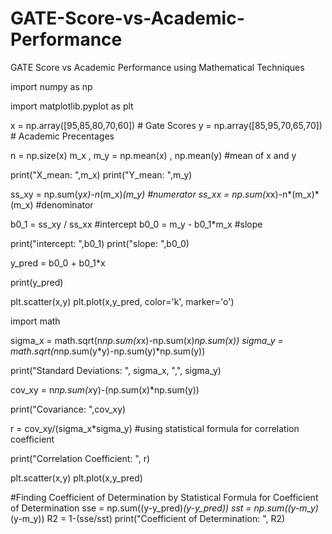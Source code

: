 # GATE-Score-vs-Academic-Performance
GATE Score vs Academic Performance using Mathematical Techniques

import numpy as np

import matplotlib.pyplot as plt

x = np.array([95,85,80,70,60]) # Gate Scores
y = np.array([85,95,70,65,70]) # Academic Precentages

n = np.size(x)
m_x , m_y = np.mean(x) , np.mean(y)     #mean of x and y

print("X_mean: ",m_x)
print("Y_mean: ",m_y)

ss_xy = np.sum(y*x)-n*(m_x)*(m_y)    #numerator
ss_xx = np.sum(x*x)-n*(m_x)*(m_x)    #denominator

b0_1 = ss_xy / ss_xx                 #intercept
b0_0 = m_y - b0_1*m_x                #slope

print("intercept: ",b0_1)
print("slope: ",b0_0)

y_pred = b0_0 + b0_1*x

print(y_pred)

plt.scatter(x,y)
plt.plot(x,y_pred, color='k', marker='o')

import math

sigma_x = math.sqrt(n*np.sum(x*x)-np.sum(x)*np.sum(x))
sigma_y = math.sqrt(n*np.sum(y*y)-np.sum(y)*np.sum(y))

print("Standard Deviations: ", sigma_x, ",", sigma_y)

cov_xy = n*np.sum(x*y)-(np.sum(x)*np.sum(y))

print("Covariance: ",cov_xy)

r = cov_xy/(sigma_x*sigma_y)         #using statistical formula for correlation coefficient

print("Correlation Coefficient: ", r)

plt.scatter(x,y)
plt.plot(x,y_pred)

#Finding Coefficient of Determination by Statistical Formula for Coefficient of Determination
sse = np.sum((y-y_pred)*(y-y_pred))
sst = np.sum((y-m_y)*(y-m_y))
R2 = 1-(sse/sst)
print("Coefficient of Determination: ", R2)
